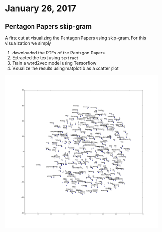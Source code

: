 # January 26, 2017

## Pentagon Papers skip-gram

A first cut at visualizing the Pentagon Papers using skip-gram. For this visualization we simply

1. downloaded the PDFs of the Pentagon Papers
2. Extracted the text using `textract`
3. Train a word2vec model using Tensorflow
4. Visualize the results using matplotlib as a scatter plot

![Pentagon Papers: a first attempt](/pentagon-papers/77d57.png)
